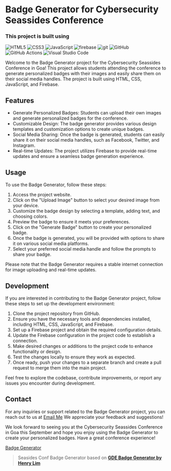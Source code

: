 # Badge Generator for Cybersecurity Seassides Conference

<h3>
This project is built using 
</h3>
<p>
<img alt="HTML5" src="https://img.shields.io/badge/-HTML5-E34F26?style=flat-square&logo=html5&logoColor=white" />
<img alt="CSS3" src="https://img.shields.io/badge/-CSS3-1572B6?style=flat-square&logo=css3&logoColor=white" />
<img alt="JavaScript" src="https://img.shields.io/badge/-JavaScript-2e2e2e?style=flat-square&logo=javascript&logoColor=F7DF1E" />
<img alt="firebase" src="https://img.shields.io/badge/-Firebase-181717?style=flat-square&logo=firebase&logoColor=FFCA28" />
<img alt="git" src="https://img.shields.io/badge/-Git-F05032?style=flat-square&logo=git&logoColor=white" />
<img alt="GitHub" src="https://img.shields.io/badge/-GitHub-181717?style=flat-square&logo=github&logoColor=white" />
<img alt="GitHub Actions" src="https://img.shields.io/badge/-GitHub_Actions-2088FF?style=flat-square&logo=githubactions&logoColor=white" />
<img alt="Visual Studio Code" src="https://img.shields.io/badge/-Visual_Studio_Code-007ACC?style=flat-square&logo=visualstudiocode&logoColor=white" />
</p>

Welcome to the Badge Generator project for the Cybersecurity Seassides Conference in Goa! This project allows students attending the conference to generate personalized badges with their images and easily share them on their social media handles. The project is built using HTML, CSS, JavaScript, and Firebase.

## Features

- Generate Personalized Badges: Students can upload their own images and generate personalized badges for the conference.
- Customizable Design: The badge generator provides various design templates and customization options to create unique badges.
- Social Media Sharing: Once the badge is generated, students can easily share it on their social media handles, such as Facebook, Twitter, and Instagram.
- Real-time Updates: The project utilizes Firebase to provide real-time updates and ensure a seamless badge generation experience.

## Usage

To use the Badge Generator, follow these steps:

1. Access the project website.
2. Click on the "Upload Image" button to select your desired image from your device.
3. Customize the badge design by selecting a template, adding text, and choosing colors.
4. Preview the badge to ensure it meets your preferences.
5. Click on the "Generate Badge" button to create your personalized badge.
6. Once the badge is generated, you will be provided with options to share it on various social media platforms.
7. Select your preferred social media handle and follow the prompts to share your badge.

Please note that the Badge Generator requires a stable internet connection for image uploading and real-time updates.

## Development

If you are interested in contributing to the Badge Generator project, follow these steps to set up the development environment:

1. Clone the project repository from GitHub.
2. Ensure you have the necessary tools and dependencies installed, including HTML, CSS, JavaScript, and Firebase.
3. Set up a Firebase project and obtain the required configuration details.
4. Update the Firebase configuration in the project code to establish a connection.
5. Make desired changes or additions to the project code to enhance functionality or design.
6. Test the changes locally to ensure they work as expected.
7. Once ready, push your changes to a separate branch and create a pull request to merge them into the main project.

Feel free to explore the codebase, contribute improvements, or report any issues you encounter during development.


## Contact

For any inquiries or support related to the Badge Generator project, you can reach out to us at [Email Me](growwithayan111@gmail.com)
 We appreciate your feedback and suggestions!

We look forward to seeing you at the Cybersecurity Seassides Conference in Goa this September and hope you enjoy using the Badge Generator to create your personalized badges. Have a great conference experience!

[Badge Generator](https://seasides-conf.web.app)


> Seasides Conf Badge Generator based on [**GDE Badge Generator by Henry Lim**](https://github.com/limhenry/gde-badge-generator)



